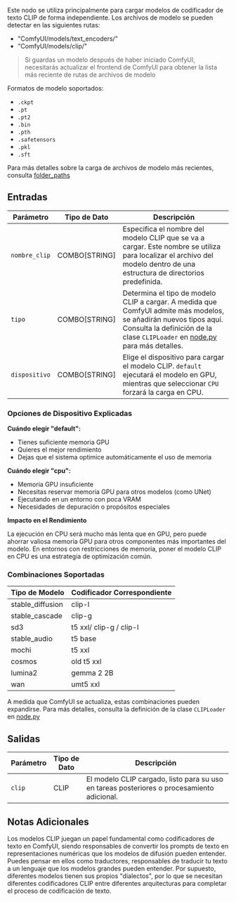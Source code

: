 Este nodo se utiliza principalmente para cargar modelos de codificador de texto CLIP de forma independiente.
Los archivos de modelo se pueden detectar en las siguientes rutas:
- "ComfyUI/models/text_encoders/"
- "ComfyUI/models/clip/"

> Si guardas un modelo después de haber iniciado ComfyUI, necesitarás actualizar el frontend de ComfyUI para obtener la lista más reciente de rutas de archivos de modelo

Formatos de modelo soportados:
- `.ckpt`
- `.pt`
- `.pt2`
- `.bin`
- `.pth`
- `.safetensors`
- `.pkl`
- `.sft`

Para más detalles sobre la carga de archivos de modelo más recientes, consulta [folder_paths](https://github.com/comfyanonymous/ComfyUI/blob/master/folder_paths.py)

## Entradas

| Parámetro     | Tipo de Dato  | Descripción |
|---------------|---------------|-------------|
| `nombre_clip` | COMBO[STRING] | Especifica el nombre del modelo CLIP que se va a cargar. Este nombre se utiliza para localizar el archivo del modelo dentro de una estructura de directorios predefinida. |
| `tipo`        | COMBO[STRING] | Determina el tipo de modelo CLIP a cargar. A medida que ComfyUI admite más modelos, se añadirán nuevos tipos aquí. Consulta la definición de la clase `CLIPLoader` en [node.py](https://github.com/comfyanonymous/ComfyUI/blob/master/nodes.py) para más detalles. |
| `dispositivo` | COMBO[STRING] | Elige el dispositivo para cargar el modelo CLIP. `default` ejecutará el modelo en GPU, mientras que seleccionar `CPU` forzará la carga en CPU. |

### Opciones de Dispositivo Explicadas

**Cuándo elegir "default":**

- Tienes suficiente memoria GPU
- Quieres el mejor rendimiento
- Dejas que el sistema optimice automáticamente el uso de memoria

**Cuándo elegir "cpu":**

- Memoria GPU insuficiente
- Necesitas reservar memoria GPU para otros modelos (como UNet)
- Ejecutando en un entorno con poca VRAM
- Necesidades de depuración o propósitos especiales

**Impacto en el Rendimiento**

La ejecución en CPU será mucho más lenta que en GPU, pero puede ahorrar valiosa memoria GPU para otros componentes más importantes del modelo. En entornos con restricciones de memoria, poner el modelo CLIP en CPU es una estrategia de optimización común.

### Combinaciones Soportadas

| Tipo de Modelo | Codificador Correspondiente |
|----------------|----------------------------|
| stable_diffusion | clip-l |
| stable_cascade | clip-g |
| sd3 | t5 xxl/ clip-g / clip-l |
| stable_audio | t5 base |
| mochi | t5 xxl |
| cosmos | old t5 xxl |
| lumina2 | gemma 2 2B |
| wan | umt5 xxl |

A medida que ComfyUI se actualiza, estas combinaciones pueden expandirse. Para más detalles, consulta la definición de la clase `CLIPLoader` en [node.py](https://github.com/comfyanonymous/ComfyUI/blob/master/nodes.py)

## Salidas

| Parámetro | Tipo de Dato | Descripción |
|-----------|--------------|-------------|
| `clip`    | CLIP         | El modelo CLIP cargado, listo para su uso en tareas posteriores o procesamiento adicional. |

## Notas Adicionales

Los modelos CLIP juegan un papel fundamental como codificadores de texto en ComfyUI, siendo responsables de convertir los prompts de texto en representaciones numéricas que los modelos de difusión pueden entender. Puedes pensar en ellos como traductores, responsables de traducir tu texto a un lenguaje que los modelos grandes pueden entender. Por supuesto, diferentes modelos tienen sus propios "dialectos", por lo que se necesitan diferentes codificadores CLIP entre diferentes arquitecturas para completar el proceso de codificación de texto.
